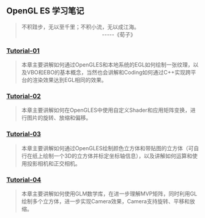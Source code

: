 ## OpenGL ES 学习笔记

>不积跬步，无以至千里；不积小流，无以成江海。<br>
　　　　　　　　　　　　　　　-----《荀子》

### [Tutorial-01](https://github.com/yungangwang/Study-Notes/tree/master/Content/%E3%80%8AOpenGL%20ES%20%E5%AD%A6%E4%B9%A0%E7%AC%94%E8%AE%B0%E3%80%8B/Tutorial-01)

>本章主要讲解如何通过OpenGLES和本地系统的EGL如何绘制一张纹理，以及VBO和EBO的基本概念，当然也会讲解和Coding如何通过C++实现跨平台的渲染效果达到EGL相同的效果。

### [Tutorial-02](https://github.com/yungangwang/Study-Notes/tree/master/Content/%E3%80%8AOpenGL%20ES%20%E5%AD%A6%E4%B9%A0%E7%AC%94%E8%AE%B0%E3%80%8B/Tutorial-02)

>本章主要讲解如何在OpenGLES中使用自定义Shader和应用矩阵变换，进行图片的旋转、放缩和偏移。

### [Tutorial-03](https://github.com/yungangwang/Study-Notes/tree/master/Content/%E3%80%8AOpenGL%20ES%20%E5%AD%A6%E4%B9%A0%E7%AC%94%E8%AE%B0%E3%80%8B/Tutorial-03)

>本章主要讲解如何通过OpenGLES绘制颜色立方体和带贴图的立方体（可自行在纸上绘制一个3D的立方体并标定坐标轴信息），以及讲解如何运算和使用投影相机和正交相机。

### [Tutorial-04](https://github.com/yungangwang/Study-Notes/tree/master/Content/%E3%80%8AOpenGL%20ES%20%E5%AD%A6%E4%B9%A0%E7%AC%94%E8%AE%B0%E3%80%8B/Tutorial-04)

>本章主要讲解如何使用GLM数学库，在进一步理解MVP矩阵，同时利用GL绘制多个立方体，进一步实现Camera效果，Camera支持旋转、平移和放缩。
